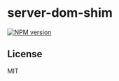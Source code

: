 # server-dom-shim

[![NPM version](https://img.shields.io/npm/v/server-dom-shim?color=a1b858&label=)](https://www.npmjs.com/package/server-dom-shim)

## License

MIT
